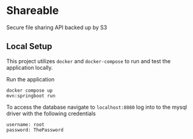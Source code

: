 # Shareable
Secure file sharing API backed up by S3

## Local Setup
This project utilizes `docker` and `docker-compose` to run and test the application locally.

Run the application
```
docker compose up
mvn:springboot run
```
To access the database navigate to `localhost:8080` log into to the mysql driver with the following credentials
```
username: root
password: ThePassword
```